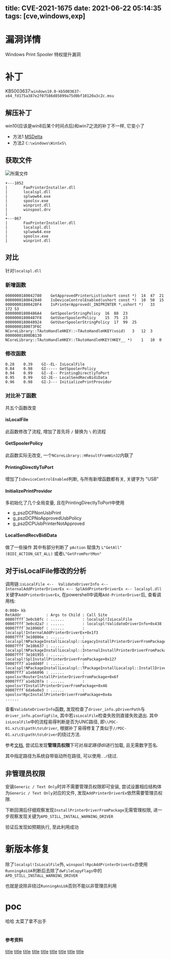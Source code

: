 title: CVE-2021-1675
date: 2021-06-22 05:14:35
tags: [cve,windows,exp]
---
# 漏洞详情
Windows Print Spooler 特权提升漏洞

# 补丁
KB5003637:`windows10.0-kb5003637-x64_fd175a387e2f07586d85899a75d0bf10120a3c2c.msu`

## 解压补丁
win10(应该是win8后某个时间点后)和win7之流的补丁不一样, 它变小了
  - 方法1 [MSDelta](https://docs.microsoft.com/en-us/windows/win32/devnotes/msdelta)
  - 方法2 `C:\windows\WinSxS\`

## 获取文件
![所需文件](https://docs.microsoft.com/en-us/windows-hardware/drivers/print/images/spoocomp.png)
<!--more-->
```
+---1052
|       FaxPrinterInstaller.dll
|       localspl.dll
|       splwow64.exe
|       spoolsv.exe
|       winprint.dll
|       winspool.drv
|
+---867
|       FaxPrinterInstaller.dll
|       localspl.dll
|       splwow64.exe
|       spoolsv.exe
|       winprint.dll
```

## 对比
针对`localspl.dll`

### 新增函数
```
0000000180042780	GetApprovedPrinterList(ushort const *)	14	47	21
0000000180042840	IsDeviceControlEnabled(ushort const *)	10	50	15
00000001800428F4	IsPrinterApproved(_INIPRINTER *,ushort *)	33	172	53
00000001800486A4	GetSpoolerStringPolicy	16	88	23
00000001800487F8	GetUserSpoolerPolicy	15	75	23
0000000180048924	GetUserSpoolerStringPolicy	17	99	25
0000000180073F6C	NCoreLibrary::TAutoHandleHKEY::~TAutoHandleHKEY(void)	3	12	3
00000001800DB130	NCoreLibrary::TAutoHandleHKEY::TAutoHandleHKEY(HKEY__ *)	1	10	0
```

### 修改函数
```
0.28	0.39	GI--EL-	IsLocalFile
0.84	0.98	GI-----	GetSpoolerPolicy
0.94	0.99	GI--E--	PrintingDirectlyToPort
0.95	0.99	GI-JE--	LocalSendRecvBidiData
0.96	0.98	GI-J---	InitializePrintProvidor
```
### 对比补丁函数
共五个函数改变

#### isLocalFile
此函数修改了流程, 增加了首先将 `/` 替换为 `\` 的流程

#### GetSpoolerPolicy
此函数实际无改变, 一个`NCoreLibrary::HResultFromWin32`内联了

#### PrintingDirectlyToPort
增加了`IsDeviceControlEnabled`判断, 与所有新增函数都有关, 关键字为 "USB"

#### InitializePrintProvidor
多初始化了几个全局变量, 且在PrintingDirectlyToPort中使用
  - g_pszDCPNonUsbPrint
  - g_pszDCPNoApprovedUsbPolicy
  - g_pszDCPUsbPrinterNotApproved



#### LocalSendRecvBidiData
做了一些操作 其中有部分判断了 `pAction` 赋值为 `L"GetAll"(BIDI_ACTION_GET_ALL)` 或者`L"GetFromPortMon"`

## 对于isLocalFile修改的分析
<!--参考`CVE-2020-1048/CVE-2020-1337 CVE-2016-3238 CVE-2020-1030`-->
调用链:`isLocalFile <--  ValidateDriverInfo <-- InternalAddPrinterDriverEx <-- SplAddPrinterDriverEx <-- localspl.dll`
关键字`AddPrinterDriverEx`, 在powershell中调用`Add-PrinterDriver`后, 查看调用栈:

```
0:008> kb
RetAddr           : Args to Child : Call Site
00007fff`3e0cb8fc : ......        : localspl!IsLocalFile
00007fff`3e0cd2a7 : ......        : localspl!ValidateDriverInfo+0x438
00007fff`3e1096bf : ......        : localspl!InternalAddPrinterDriverEx+0x1f3
00007fff`3e10806e : ......        : localspl!NPackageInstallLocalspl::LegacyInstallPrinterDriverFromPackage+0x71f
00007fff`3e10b637 : ......        : localspl!NPackageInstallLocalspl::InternalInstallPrinterDriverFromPackage+0x66b6
00007fff`3e101955 : ......        : localspl!SplInstallPrinterDriverFromPackage+0x127
00007ff7`a1edd40f : ......        : localspl!NPackageInstallLocalspl::TPackageInstallLocalspl::InstallDriver+0x95
00007ff7`a1eb6096 : ......        : spoolsv!RouterInstallPrinterDriverFromPackage+0x6f
00007ff7`a1eb207a : ......        : spoolsv!YInstallPrinterDriverFromPackage+0x46
00007fff`6da6a0e3 : ......        : spoolsv!RpcInstallPrinterDriverFromPackage+0x4a
......
```

查看`ValidateDriverInfo`函数, 发现检查了`driver_info.pDriverPath`与`driver_info.pConfigFile`, 其中若`isLocalFile`检查失败则直接失败退出.
其中`isLocalFile`中的流程易得判断是否为UNC路径, 即`\\PDC-01.xz\c$\path\to\driver`, 根据补丁易得修复了类似于`//PDC-01.xz\c$\path\to\driver`的绕过方法.

参考[文档](https://docs.microsoft.com/en-us/windows/win32/printdocs/addprinterdriverex), 尝试后发现**管理员权限**下可对*指定路径*dll进行加载, 且无需数字签名. 

其中指定路径为系统自带驱动所在路径, 可以使用`../`绕过.

## 非管理员权限
安装`Generic / Text Only`时并不需要管理员权限即可安装, 尝试设置相应结构体为`Generic / Text Only`对应的文件, 发现`AddPrinterDriverEx`依然需要管理员权限.

下断回溯后仔细观察发现`InstallPrinterDriverFromPackage`无需管理权限, 进一步观察发现关键为`APD_STILL_INSTALL_WARNING_DRIVER`

验证后发现如预期执行, 至此利用成功

# 新版本修复
除了`localspl!IsLocalFile`外, `winspool!RpcAddPrinterDriverEx`亦使用`RunningAsLUA`判断后去除了`dwFileCopyFlags`中的`APD_STILL_INSTALL_WARNING_DRIVER`

也就是说除非绕过`RunningAsLUA`否则不能以非管理员利用

# poc
哈哈 太菜了拿不出手

# <span style="font-size:14px">参考资料</span>
<!--反正这里都要点就不写标题了-->
[title](https://i.blackhat.com/USA-20/Thursday/us-20-Hadar-A-Decade-After-Stuxnet-Printer-Vulnerability-Printing-Is-Still-The-Stairway-To-Heaven-wp.pdf)
[title](https://github.com/KernelPanic-OpenSource/Win2K3_NT_printscan)
[title](https://www.anquanke.com/post/id/205459)
[title](https://github.com/pyiesone/CVE-2016-3238-PoC/blob/master/CVE-2016-3238_MS16-087.pdf)
[title](https://www.accenture.com/us-en/blogs/cyber-defense/discovering-exploiting-shutting-down-dangerous-windows-print-spooler-vulnerability)
[title](https://blog.0patch.com/2021/02/print-spooler-keeps-delivering.html)
[title](https://www.vectra.ai/blogpost/own-a-printer-own-a-network-with-point-and-print-drive-by)
[title](https://windows-internals.com/printdemon-cve-2020-1048/)
[title](https://www.cnblogs.com/goabout2/p/13971925.html)